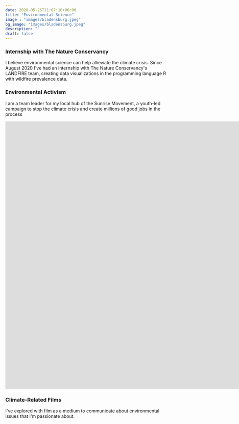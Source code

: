 ```yaml
---
date: 2020-05-26T11:07:10+06:00
title: "Environmental Science"
image : "images/bladensburg.jpeg"
bg_image: "images/bladensburg.jpeg"
description: ""
draft: false
---
```


### Internship with The Nature Conservancy
I believe environmental science can help allieviate the climate crisis. 
Since August 2020 I've had an internship with The Nature Conservancy's LANDFIRE team, creating data visualizations in the programming language R with wildfire prevalence data.

### Environmental Activism
I am a team leader for my local hub of the Sunrise Movement, a youth-led campaign to stop the climate crisis and create millions of good jobs in the process

<iframe width="1792" height="840" src="https://www.youtube.com/embed/i-JAUycSF3M" frameborder="0" allow="accelerometer; autoplay; clipboard-write; encrypted-media; gyroscope; picture-in-picture" allowfullscreen></iframe>

### Climate-Related Films
I've explored with film as a medium to communicate about environmental issues that I'm passionate about.
